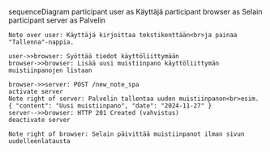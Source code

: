 sequenceDiagram
    participant user as Käyttäjä
    participant browser as Selain
    participant server as Palvelin

    Note over user: Käyttäjä kirjoittaa tekstikenttään<br>ja painaa "Tallenna"-nappia.
    
    user->>browser: Syöttää tiedot käyttöliittymään
    browser->>browser: Lisää uusi muistiinpano käyttöliittymän muistiinpanojen listaan

    browser->>server: POST /new_note_spa
    activate server
    Note right of server: Palvelin tallentaa uuden muistiinpanon<br>esim. { "content": "Uusi muistiinpano", "date": "2024-11-27" }
    server-->>browser: HTTP 201 Created (vahvistus)
    deactivate server

    Note right of browser: Selain päivittää muistiinpanot ilman sivun uudelleenlatausta

